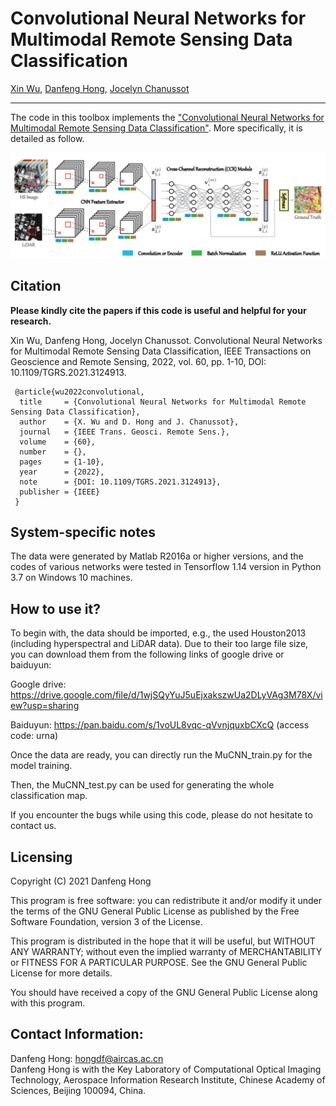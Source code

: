 # Convolutional Neural Networks for Multimodal Remote Sensing Data Classification

[Xin Wu](https://scholar.google.com/citations?user=XzV9xYIAAAAJ&hl=en), [Danfeng Hong](https://sites.google.com/view/danfeng-hong), [Jocelyn Chanussot](http://jocelyn-chanussot.net/)

___________

The code in this toolbox implements the ["Convolutional Neural Networks for Multimodal Remote Sensing Data Classification"](https://ieeexplore.ieee.org/abstract/document/9598903). More specifically, it is detailed as follow.

![alt text](./CCR.png)


Citation
---------------------

**Please kindly cite the papers if this code is useful and helpful for your research.**

Xin Wu, Danfeng Hong, Jocelyn Chanussot. Convolutional Neural Networks for Multimodal Remote Sensing Data Classification, IEEE Transactions on Geoscience and Remote Sensing, 2022, vol. 60, pp. 1-10, DOI: 10.1109/TGRS.2021.3124913. 

     @article{wu2022convolutional,
      title     = {Convolutional Neural Networks for Multimodal Remote Sensing Data Classification},
      author    = {X. Wu and D. Hong and J. Chanussot},
      journal   = {IEEE Trans. Geosci. Remote Sens.}, 
      volume    = {60},
      number    = {},
      pages     = {1-10},
      year      = {2022},
      note      = {DOI: 10.1109/TGRS.2021.3124913},
      publisher = {IEEE}
     }

System-specific notes
---------------------
The data were generated by Matlab R2016a or higher versions, and the codes of various networks were tested in Tensorflow 1.14 version in Python 3.7 on Windows 10 machines.

How to use it?
---------------------
To begin with, the data should be imported, e.g., the used Houston2013 (including hyperspectral and LiDAR data). Due to their too large file size, you can download them from the following links of google drive or baiduyun:

Google drive: https://drive.google.com/file/d/1wjSQyYuJ5uEjxakszwUa2DLyVAg3M78X/view?usp=sharing

Baiduyun: https://pan.baidu.com/s/1voUL8vqc-qVvnjquxbCXcQ (access code: urna)

Once the data are ready, you can directly run the MuCNN_train.py for the model training.

Then, the MuCNN_test.py can be used for generating the whole classification map.

If you encounter the bugs while using this code, please do not hesitate to contact us.

Licensing
---------

Copyright (C) 2021 Danfeng Hong

This program is free software: you can redistribute it and/or modify it under the terms of the GNU General Public License as published by the Free Software Foundation, version 3 of the License.

This program is distributed in the hope that it will be useful, but WITHOUT ANY WARRANTY; without even the implied warranty of MERCHANTABILITY or FITNESS FOR A PARTICULAR PURPOSE. See the GNU General Public License for more details.

You should have received a copy of the GNU General Public License along with this program.

Contact Information:
--------------------

Danfeng Hong: hongdf@aircas.ac.cn<br>
Danfeng Hong is with the Key Laboratory of Computational Optical Imaging Technology, Aerospace Information Research Institute, Chinese Academy of Sciences, Beijing 100094, China.
